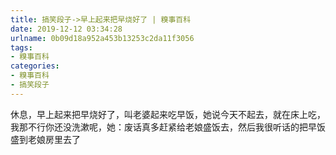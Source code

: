 ```yaml
---
title: 搞笑段子->早上起来把早烧好了 | 糗事百科
date: 2019-12-12 03:34:28
urlname: 0b09d18a952a453b13253c2da11f3056
tags: 
- 糗事百科
categories:
- 糗事百科
- 搞笑段子
---
```

休息，早上起来把早烧好了，叫老婆起来吃早饭，她说今天不起去，就在床上吃，我那不行你还没洗漱呢，她：废话真多赶紧给老娘盛饭去，然后我很听话的把早饭盛到老娘房里去了



